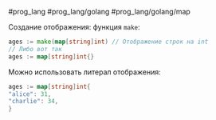#prog_lang #prog_lang/golang #prog_lang/golang/map

Создание отображения: функция `make`:
```go
ages := make(map[string]int) // Отображение строк на int
// Либо вот так
ages := map[string]int{}
```
Можно использовать литерал отображения:
```go
ages := map[string]int{
"alice": 31,
"charlie": 34,
}
```
